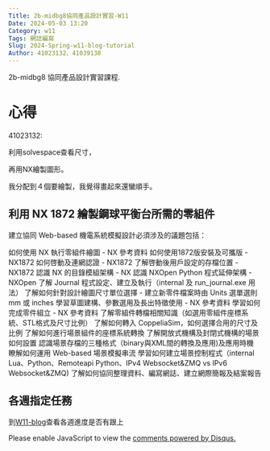 ```yaml
---
Title: 2b-midbg8協同產品設計實習-W11
Date: 2024-05-03 13:20
Category: w11
Tags: 網誌編寫
Slug: 2024-Spring-w11-blog-tutorial
Author: 41023132、41039138
---
```


2b-midbg8 協同產品設計實習課程.

<!-- PELICAN_END_SUMMARY -->

# 心得

41023132:

利用solvespace查看尺寸，

再用NX繪製圖形。

我分配到４個要繪製，我覺得畫起來還蠻順手。




## 利用 NX 1872 繪製鋼球平衡台所需的零組件
建立協同 Web-based 機電系統模擬設計必須涉及的議題包括：

如何使用 NX 執行零組件繪圖 - NX 參考資料
如何使用1872版安裝及可攜版 - NX1872
如何啓動及連網認證 - NX1872
了解啓動後用戶設定的存檔位置 - NX1872
認識 NX 的目錄模組架構 - NX
認識 NXOpen Python 程式延伸架構 - NXOpen
了解 Journal 程式設定、建立及執行（internal 及 run_journal.exe 用法）
了解如何針對設計繪圖尺寸單位選擇 - 建立新零件檔案時由 Units 選單選則 mm 或 inches
學習草圖建構、參數選用及長出特徵使用 - NX 參考資料
學習如何完成零件組立 - NX 參考資料
了解零組件轉檔相關知識（如選用零組件座標系統、STL格式及尺寸比例）
了解如何轉入 CoppeliaSim，如何選擇合用的尺寸及比例
了解如何進行場景組件的座標系統轉換
了解開放式機構及封閉式機構的場景如何設置
認識場景存檔的三種格式（binary與XML間的轉換及應用)及應用時機
瞭解如何運用 Web-based 場景模擬串流
學習如何建立場景控制程式（internal Lua、Python、Remoteapi Python、IPv4 Websocket&ZMQ vs IPv6 Websocket&ZMQ)
了解如何協同整理資料、編寫網誌、建立網際簡報及結案報告



## 各週指定任務

到[W11-blog](https://mde.tw/cd2024/blog/2024-cd-w11-practice.html)查看各週進度是否有跟上

<div id="disqus_thread"></div>
<script>
    /**
    *  RECOMMENDED CONFIGURATION VARIABLES: EDIT AND UNCOMMENT THE SECTION BELOW TO INSERT DYNAMIC VALUES FROM YOUR PLATFORM OR CMS.
    *  LEARN WHY DEFINING THESE VARIABLES IS IMPORTANT: https://disqus.com/admin/universalcode/#configuration-variables    */
    /*
    var disqus_config = function () {
    this.page.url = PAGE_URL;  // Replace PAGE_URL with your page's canonical URL variable
    this.page.identifier = PAGE_IDENTIFIER; // Replace PAGE_IDENTIFIER with your page's unique identifier variable
    };
    */
    (function() { // DON'T EDIT BELOW THIS LINE
    var d = document, s = d.createElement('script');
    s.src = 'https://blog-1-4.disqus.com/embed.js';
    s.setAttribute('data-timestamp', +new Date());
    (d.head || d.body).appendChild(s);
    })();
</script>
<noscript>Please enable JavaScript to view the <a href="https://disqus.com/?ref_noscript">comments powered by Disqus.</a></noscript>
